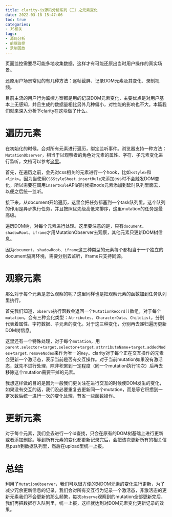 ```yaml
---
title: clarity-js源码分析系列（三）之元素变化
date: 2022-03-18 15:47:06
toc: true
categories:
- JS相关
tags:
- 源码分析
- 前端监控
- 录制回放
---
```


页面监控需要尽可能多地收集数据，这样才有可能还原出当时用户操作的真实场景。

还原用户场景常见的有几种方法：逐帧截屏、记录DOM元素及其变化、录制视频。

目前主流的用户行为监控方案都是用的记录DOM元素变化，主要优点是对用户基本上无感知，并且生成的数据量相比另外几种偏小，对性能的影响也不大。本篇我们就来深入分析下clarity在这块做了什么。

<!--more-->

# 遍历元素
在初始化的时候，会对所有元素进行遍历，绑定监听事件。浏览器支持一种方法：`MutationObserver`，相当于以观察者的角色对元素的属性、字符、子元素变化进行监听。文档可以参考[这里](https://developer.mozilla.org/en-US/docs/Web/API/MutationObserver)。

首先，在遍历之前，会先对css相关的元素进行一个hook，比如`<style>`和`<link>`。因为当使用`CSSStyleSheet.insertRule`来添加css时不会触发DOM变化，所以需要在调用`insertRule`API的时候把node元素添加到延时队列里面去，以便之后统一监听。

接下来，从document开始遍历，这里会把任务都塞到一个task队列里。这个队列的作用是异步执行任务，并且按照优先级高低来排序，这里mutation的任务是最高级。

遍历DOM树，对每个元素进行处理。这里要注意的是，只有`document`、`shadowRoot`、`iframe`才用MutationObserver去观察，其他元素只更新DOM树信息。

因为`document`、`shadowRoot`、`iframe`这三种类型的元素每个都相当于一个独立的document隔离环境，需要分别去监听，iframe只支持同源。

# 观察元素
那么对于每个元素是怎么观察的呢？这里同样也是把观察元素的函数加到任务队列里执行。

首先我们知道，`observe`执行函数会返回一个`MutationRecord[]`数组，对于每个`mutation`，会有三种变化类型：`Atrributes`、`CharacterData`、`ChildList`，分别代表着属性、字符数据、子元素的变化。对于这三种变化，分别再去递归遍历更新DOM树信息。

这里还有一个特殊处理，对于每个`mutation`，用`parent.selector`+`target.selector`+`target.attrributeName`+`target.addedNodes`+`target.removeNodes`来作为唯一的`Key`。clarity对于每个正在交互操作的元素会更新一个激活态，表示当前是否有交互操作。对于当前mutation如果没有激活态，就先不进行处理，除非积累到一定程度（同一个mutation执行10次）后再去移除这个mutation需要干掉的元素。

我想这样做的目的是因为一般我们更关注在进行交互的时候使DOM发生的变化，如果没有交互的话，我们没必要重复去更新同一个mutation，而是等它积攒到一定次数后统一进行一次的变化处理，节省一些函数操作。

# 更新元素
对于每个元素，我们会去进行一个id查找，只会在原有的DOM树基础上进行更新或者添加删除。等到所有元素的变化都更新记录完后，会把该次更新所有的相关信息push到数据队列里，然后在upload里统一上报。

# 总结
利用了`MutationObserver`，我们可以很方便的对DOM元素的变化进行更新，为了减少冗余更新信息的记录，我们会对所有交互行为记录一个激活态，非激活态的更新元素我们不会更新的那么频繁，每次`observe`观察到的mutation全部更新完后，我们再把数据存入队列里，统一上报，这样就达到对DOM元素变化更新记录的效果。
